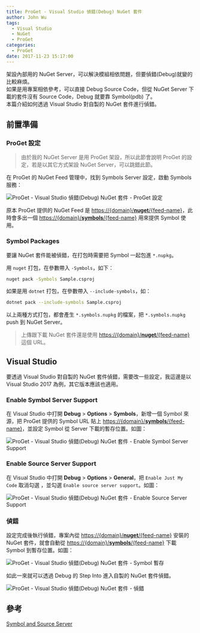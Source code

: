 ```yaml
---
title: ProGet - Visual Studio 偵錯(Debug) NuGet 套件
author: John Wu
tags:
  - Visual Studio
  - NuGet
  - ProGet
categories:
  - ProGet
date: 2017-11-23 15:17:00
---
```


架設內部用的 NuGet Server，可以解決模組相依問題，但要偵錯(Debug)就變的比較麻煩。  
如果是用專案相依參考，可以直接 Debug Source Code，但從 NuGet Server 下載的套件沒有 Source Code，Debug 就要靠 Symbol(pdb) 了。  
本篇介紹如何透過 Visual Studio 對自製的 NuGet 套件進行偵錯。  

<!-- more -->

## 前置準備

### ProGet 設定

> 由於我的 NuGet Server 是用 ProGet 架設，所以此節會說明 ProGet 的設定，若是以其它方式架設 NuGet Server，可以跳錯此節。  

在 ProGet 的 NuGet Feed 管理中，找到 Symbols Server 設定，啟動 Symbols 服務：  

![ProGet - Visual Studio 偵錯(Debug) NuGet 套件 - ProGet 設定](/images/x382.png)

原本 ProGet 提供的 NuGet Feed 是 [https://{domain}/**nuget**/{feed-name}]()，此時會多出一個 [https://{domain}/**symbols**/{feed-name}]() 用來提供 Symbol 使用。

### Symbol Packages

要讓 NuGet 套件能被偵錯，在打包時需要把 Symbol 一起包進 `*.nupkg`。

用 `nuget` 打包，在參數帶入 `-Symbols`，如下：
```sh
nuget pack -Symbols Sample.csproj
```

如果是用 `dotnet` 打包，在參數帶入 `--include-symbols`，如：
```sh
dotnet pack --include-symbols Sample.csproj
```

以上兩種方式打包，都會產生 `*.symbols.nupkg` 的檔案，把 `*.symbols.nupkg` push 到 NuGet Server。  
> 上傳跟下載 NuGet 套件還是使用 [https://{domain}/**nuget**/{feed-name}]() 這個 URL。  

## Visual Studio

要透過 Visual Studio 對自製的 NuGet 套件偵錯，需要改一些設定，我這邊是以 Visual Studio 2017 為例，其它版本應該也適用。  

### Enable Symbol Server Support

在 Visual Studio 中打開 **Debug** > **Options** > **Symbols**，新增一個 Symbol 來源，把 ProGet 提供的 Symbol URL 貼上 [https://{domain}/**symbols**/{feed-name}]()，並設定 Symbol 從 Server 下載的暫存位置。如圖：  

![ProGet - Visual Studio 偵錯(Debug) NuGet 套件 - Enable Symbol Server Support](/images/x383.png)

### Enable Source Server Support

在 Visual Studio 中打開 **Debug** > **Options** > **General**，把 `Enable Just My Code` 取消勾選 ，並勾選 `Enable source server support`。如圖：  

![ProGet - Visual Studio 偵錯(Debug) NuGet 套件 - Enable Source Server Support](/images/x384.png)

### 偵錯

設定完成後執行偵錯，專案內從 [https://{domain}/**nuget**/{feed-name}]() 安裝的 NuGet 套件，就會自動從 [https://{domain}/**symbols**/{feed-name}]() 下載 Symbol 到暫存位置。如圖：  

![ProGet - Visual Studio 偵錯(Debug) NuGet 套件 - Symbol 暫存](/images/x385.png)

如此一來就可以透過 Debug 的 Step Into 進入自製的 NuGet 套件偵錯。  

![ProGet - Visual Studio 偵錯(Debug) NuGet 套件 - 偵錯](/images/x386.png)

## 參考

[Symbol and Source Server](https://inedo.com/support/documentation/proget/feed-types/nuget/symbol-and-source-server)  
